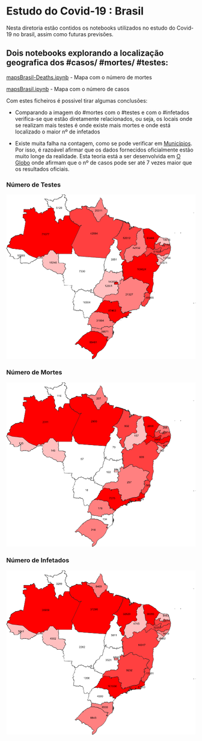 # Estudo do Covid-19 : Brasil 

Nesta diretoria estão contidos os notebooks utilizados no estudo do Covid-19 no brasil, assim como futuras previsões.

## Dois notebooks explorando a localização geografica dos #casos/ #mortes/ #testes:
[mapsBrasil-Deaths.ipynb](Covid-19Brazil/mapsBrasil-Deaths.ipynb) - Mapa com o número de mortes

[mapsBrasil.ipynb](Covid-19Brazil/mapsBrasil.ipynb) - Mapa com o número de casos 

Com estes ficheiros é possivel tirar algumas conclusões:
- Comparando a imagem do #mortes com o #testes e com o #infetados verifica-se que estão diretamente relacionados, ou seja, os locais onde se 
realizam mais testes é onde existe mais mortes e onde está localizado o maior nº de infetados

- Existe muita falha na contagem, como se pode verificar em [Municípios](https://github.com/ShadowTwin41/EpidemiologiaCovid19/blob/master/Andre/Covid-19Brazil/fig/brasiloverlayer.png).
Por isso, é razoável afirmar que os dados fornecidos oficialmente estão muito longe da realidade. Esta teoria está a ser desenvolvida em 
[O Globo](https://oglobo.globo.com/sociedade/coronavirus/numero-de-casos-de-covid-19-no-brasil-pode-ser-ate-sete-vezes-maior-do-que-oficial-diz-pesquisa-1-24445874) 
onde afirmam que o nº de casos pode ser até 7 vezes maior que os resultados oficiais.

### Número de Testes
![brasilTe](https://github.com/ShadowTwin41/EpidemiologiaCovid19/blob/master/Andre/Covid-19Brazil/fig/brasilTe-color.png)

### Número de Mortes
![brasildeaths](https://github.com/ShadowTwin41/EpidemiologiaCovid19/blob/master/Andre/Covid-19Brazil/fig/brasildeaths-color.png)

### Número de Infetados
![brasilCases](https://github.com/ShadowTwin41/EpidemiologiaCovid19/blob/master/Andre/Covid-19Brazil/fig/brasilCases.png)
